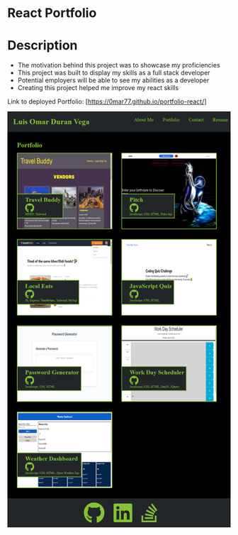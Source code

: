 # React Portfolio

# Description 
- The motivation behind this project was to showcase my proficiencies 
- This project was built to display my skills as a full stack developer
- Potential employers will be able to see my abilities as a developer
- Creating this project helped me improve my react skills 

Link to deployed Portfolio: [https://0mar77.github.io/portfolio-react/]

![Image of deployed portfolio](./images/portfolio.png)